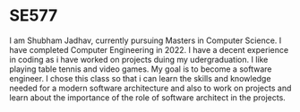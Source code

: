 # SE577
I am Shubham Jadhav, currently pursuing Masters in Computer Science. I have completed Computer Engineering in 2022. I have a decent experience in coding as i have worked on  projects duing my udergraduation. I like playing table tennis and  video games. My goal is to become a software engineer.
I chose this class so that i can learn the skills and knowledge needed for a modern software architecture and also to work on projects and learn about the importance of the  role of software architect in the projects.
